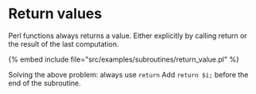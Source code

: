 # Return values

Perl functions always returns a value.
Either explicitly by  calling return or
the result of the last computation.

{% embed include file="src/examples/subroutines/return_value.pl" %}

Solving the above problem: always use `return`
Add `return $i;` before the end of the subroutine.


